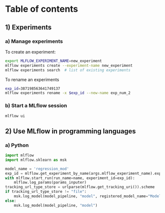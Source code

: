 # Table of contents

## 1) Experiments
### a) Manage experiments
To create an experiment:
````bash
export MLFLOW_EXPERIMENT_NAME=new_experiment
mlflow experiments create --experiment-name new_experiment
mlflow experiments search  # list of existing experiments
````

To rename an experiments 
````bash
exp_id=387198563641749137
mlflow experiments rename -x $exp_id --new-name exp_num_2
````
### b) Start a MLflow session
````bash
mlflow ui
````

## 2) Use MLflow in programming languages

### a) Python
````python
import mlflow
import mlflow.sklearn as msk

model_name = 'regression_mod'
exp_id = mlflow.get_experiment_by_name(args.mlflow_experiment_name).experiment_id
with mlflow.start_run(run_name=name, experiment_id=exp_id):
    mlflow.log_params(params_inputer)
tracking_url_type_store = urlparse(mlflow.get_tracking_uri()).scheme
if tracking_url_type_store != "file":
    msk.log_model(model_pipeline, "model", registered_model_name="Model")
else:
    msk.log_model(model_pipeline, "model")
 


````